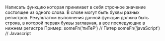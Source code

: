  Написать функцию которая принимает в себя строчное значение
состоящее из одного слова. В слове могут быть буквы разных
регистров. Результатом выполнения данной функции должна быть
строка, в которой первая буквы заглавная, а все последующие в
нижнем регистре
Пример:
someFn(‘пиТеР’) // Питер
someFn(‘javaScript’) // Javascript
